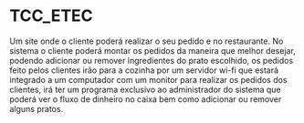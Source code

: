 # TCC_ETEC
Um site onde o cliente poderá realizar o seu pedido e no restaurante. No sistema o cliente poderá montar os pedidos da maneira que melhor desejar, podendo adicionar ou remover ingredientes do prato escolhido, os pedidos feito pelos clientes irão para a cozinha por um servidor wi-fi que estará integrado a um computador com um monitor para realizar os pedidos dos clientes, irá ter um programa exclusivo ao administrador do sistema que poderá ver o fluxo de dinheiro no caixa bem como adicionar ou remover alguns pratos.
